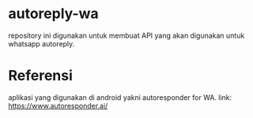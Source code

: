 # autoreply-wa
repository ini digunakan untuk membuat API yang akan digunakan untuk whatsapp autoreply.

# Referensi
aplikasi yang digunakan di android yakni autoresponder for WA. link: https://www.autoresponder.ai/

